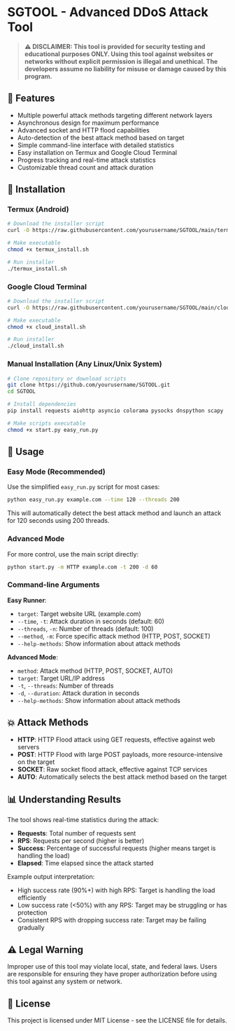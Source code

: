 # SGTOOL - Advanced DDoS Attack Tool

> **⚠️ DISCLAIMER: This tool is provided for security testing and educational purposes ONLY. Using this tool against websites or networks without explicit permission is illegal and unethical. The developers assume no liability for misuse or damage caused by this program.**

## 🚀 Features

- Multiple powerful attack methods targeting different network layers
- Asynchronous design for maximum performance
- Advanced socket and HTTP flood capabilities
- Auto-detection of the best attack method based on target
- Simple command-line interface with detailed statistics
- Easy installation on Termux and Google Cloud Terminal
- Progress tracking and real-time attack statistics
- Customizable thread count and attack duration

## 🔧 Installation

### Termux (Android)

```bash
# Download the installer script
curl -O https://raw.githubusercontent.com/yourusername/SGTOOL/main/termux_install.sh

# Make executable
chmod +x termux_install.sh

# Run installer
./termux_install.sh
```

### Google Cloud Terminal

```bash
# Download the installer script
curl -O https://raw.githubusercontent.com/yourusername/SGTOOL/main/cloud_install.sh

# Make executable
chmod +x cloud_install.sh

# Run installer
./cloud_install.sh
```

### Manual Installation (Any Linux/Unix System)

```bash
# Clone repository or download scripts
git clone https://github.com/yourusername/SGTOOL.git
cd SGTOOL

# Install dependencies
pip install requests aiohttp asyncio colorama pysocks dnspython scapy

# Make scripts executable
chmod +x start.py easy_run.py
```

## 📖 Usage

### Easy Mode (Recommended)

Use the simplified `easy_run.py` script for most cases:

```bash
python easy_run.py example.com --time 120 --threads 200
```

This will automatically detect the best attack method and launch an attack for 120 seconds using 200 threads.

### Advanced Mode

For more control, use the main script directly:

```bash
python start.py -m HTTP example.com -t 200 -d 60
```

### Command-line Arguments

**Easy Runner**:
- `target`: Target website URL (example.com)
- `--time`, `-t`: Attack duration in seconds (default: 60)
- `--threads`, `-n`: Number of threads (default: 100)
- `--method`, `-m`: Force specific attack method (HTTP, POST, SOCKET)
- `--help-methods`: Show information about attack methods

**Advanced Mode**:
- `method`: Attack method (HTTP, POST, SOCKET, AUTO)
- `target`: Target URL/IP address
- `-t`, `--threads`: Number of threads
- `-d`, `--duration`: Attack duration in seconds
- `--help-methods`: Show information about attack methods

## 💥 Attack Methods

- **HTTP**: HTTP Flood attack using GET requests, effective against web servers
- **POST**: HTTP Flood with large POST payloads, more resource-intensive on the target
- **SOCKET**: Raw socket flood attack, effective against TCP services
- **AUTO**: Automatically selects the best attack method based on the target

## 📊 Understanding Results

The tool shows real-time statistics during the attack:

- **Requests**: Total number of requests sent
- **RPS**: Requests per second (higher is better)
- **Success**: Percentage of successful requests (higher means target is handling the load)
- **Elapsed**: Time elapsed since the attack started

Example output interpretation:
- High success rate (90%+) with high RPS: Target is handling the load efficiently
- Low success rate (<50%) with any RPS: Target may be struggling or has protection
- Consistent RPS with dropping success rate: Target may be failing gradually

## ⚠️ Legal Warning

Improper use of this tool may violate local, state, and federal laws. Users are responsible for ensuring they have proper authorization before using this tool against any system or network.

## 📜 License

This project is licensed under MIT License - see the LICENSE file for details.
